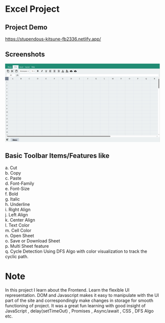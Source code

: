 # Excel Project

## Project Demo
https://stupendous-kitsune-fb2336.netlify.app/

## Screenshots
![public/Screenshot_1.jpg](https://github.com/Riyaansh-Mittal/Excel/blob/main/public/Screenshot_1.jpg)

## Basic Toolbar Items/Features like   
  a. Cut  
  b. Copy   
  c. Paste  
  d. Font-Family    
  e. Font-Size    
  f. Bold   
  g. Italic   
  h. Underline    
  i. Right Align  
  j. Left Align   
  k. Center Align   
  l. Text Color   
  m. Cell Color   
  n. Open Sheet   
  o. Save or Download Sheet       
  p. Multi Sheet feature      
  q. Cycle Detection Using DFS Algo with color visualization to track the cyclic path.  

  # Note
In this project I learn about the Frontend. Learn the flexible UI representation. DOM and Javascript makes it easy to manipulate with the UI part of the site and correspondingly make changes in storage for smooth functioning of project. It was a great fun learning with good insight of JavaScript , delay(setTimeOut) , Promises , Async/await , CSS , DFS Algo etc.

